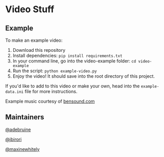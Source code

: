 # Video Stuff

## Example
To make an example video:
1. Download this repository
2. Install dependencies: `pip install requirements.txt`
3. In your command line, go into the video-example folder: `cd video-example`
4. Run the script: `python example-video.py`
5. Enjoy the video! It should save into the root directory of this project.

If you'd like to add to this video or make your own, head into the `example-data.ini` file for more instructions. 

Example music courtesy of [bensound.com](http://www.bensound.com)

## Maintainers
[@adebruine](https://github.com/adebruine)

[@jbirori](https://github.com/jbirori)

[@maxinewhitely](https://github.com/maxinewhitely)
